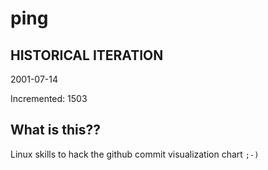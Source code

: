 # ping

## HISTORICAL ITERATION
2001-07-14

Incremented: 1503

## What is this?? 
Linux skills to hack the github commit visualization chart `;-)`
